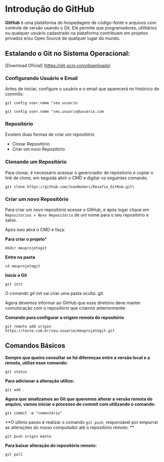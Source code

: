 # Introdução do GitHub
**GitHub** é uma plataforma de hospedagem de código-fonte e arquivos com controle de versão usando o Git. Ele permite que programadores, utilitários ou qualquer usuário cadastrado na plataforma contribuam em projetos privados e/ou Open Source de qualquer lugar do mundo.



## Estalando o Git no Sistema Operacional:

[Download Oficial] (https://git-scm.com/downloads)



### Configurando Usuário e Email

Antes de iniciar, configure o usuário e o email que aparecerá no histórico de commits:

```git config user.name "seu.usuario```

```git config user.name "seu.usuario@usuario.com```

### Repositório

Existem duas formas de criar um repositório

- Clonar Repositório
- Criar um novo Repositório

### Clonando um Repositório

Para clonar, é necessário acessar o gerenciador de repósitorio e copiar o link de clone, em seguida abrir o CMD e digitar os seguintes comando.

```git clone https://github.com/JoaoNodari/Desafio_GitHub.git\```

### Criar um novo Repositório

Para criar um novo repositório acesse o GitHub, e após logar clique em `Repositórios > Novo Repositório` de um nome para o seu repositório e salve.

Após isso abra o CMD e faça:

**Para criar o projeto***

```mkdir meuprojetogit```

**Entre na pasta**

```cd meuprojetogit```

**Inicie o Git**

```git init```

O comando *git init* vai criar uma pasta oculta .git.

Agora devemos informar ao GitHub que esse diretório deve manter comunicação com o repositório que criamos anteriormente:

**Comando para configurar a origem remota do repositório**

```git remote add origin https://teste.com.br/seu.usuario/meuprojetogit.git```

## Comandos Básicos

**Sempre que queira consultar se há diferenças entre a versão local e a remota, utilize esse comando:**

```git status```

**Para adicionar a alteração utilize:** 

```git add .```

**Agora que sinalizamos ao Git que queremos alterar a versão remota do arquivo, vamos iniciar o processo de commit com utilizando o comando:**

``git commit -m "comentário"``

**O ultimo passo é realizar o comando `git push`, responsável por empurrar as alterações do nosso computador até o repositório remoto: **

``git push origin maste``

**Para baixar alteração do repositório remoto:**

``git pull``



